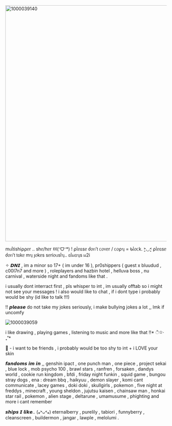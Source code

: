 <img width="736" height="736" alt="1000039140" src="https://github.com/user-attachments/assets/2d4f5b50-18bb-420e-b94d-c1b291ba947e" />

mᥙᥣ𝗍іsһі⍴⍴ᥱr .. sһᥱ/һᥱr  ꉂꉂ(ᵔᗜᵔ*)            ! ⍴ᥣᥱᥲsᥱ ძ᥆ᥒ'𝗍
ᥴ᥆᥎ᥱr / ᥴ᥆⍴ᥡ = ᑲᥣ᥆ᥴk.          ˃͈◡˂͈ ⍴ᥣᥱᥲsᥱ ძ᥆ᥒ'𝗍 𝗍ᥲkᥱ mᥡ ȷ᥆kᥱs sᥱrі᥆ᥙsᥣᥡ..      ᥲᥣᥕᥲᥡs ᥕ2і


✧ 𝘿𝙉𝙄 , im a minor so 17+ ( im under 16 ), pr0shippers ( guest x bluudud , c00l7n7 and more ) , roleplayers and hazbin hotel , helluva boss , nu carnival , waterside night and fandoms like that .


i usually dont interract first , pls whisper to int , im usually offtab so i might not see your messages !
i also would like to chat , if i dont type i probably would be shy (id like to talk !!!)

!! 𝙥𝙡𝙚𝙖𝙨𝙚 do not take my jokes seriously, i make bullying jokes a lot ,, lmk if uncomfy

![1000039059](https://github.com/user-attachments/assets/fdafbeee-e9ef-4759-b24d-558322676666)

i like drawing , playing games , listening to music and more like that !!*   ੈ✩‧₊˚*  


👑 - i want to be friends , i probably would be too shy to int + i LOVE your skin 


𝙛𝙖𝙣𝙙𝙤𝙢𝙨 𝙞𝙢 𝙞𝙣 ,, genshin ipact , one punch man , one piece , project sekai , blue lock , mob psycho 100 , brawl stars , ranfren , forsaken , dandys world , cookie run kingdom , bfdi , friday night funkin , squid game , bungou stray dogs , ena : dream bbq , haikyuu , demon slayer , komi cant communicate , lacey games , doki doki , skullgirls , pokemon , five night at freddys , minecraft , young sheldon , jujutsu kaisen , chainsaw man , honkai star rail , pokemon , alien stage , deltarune , umamusume , phighting and more i cant remember


𝙨𝙝𝙞𝙥𝙨 𝙄 𝙡𝙞𝙠𝙚.. (⁎˃ᴗ˂⁎)
eternalberry , purelily , tabiori , funnyberry , cleanscreen , buildermon , jangar , lawple , melolumi .
<!--
**revvxn/revvxn** is a ✨ _special_ ✨ repository because its `README.md` (this file) appears on your GitHub profile.

Here are some ideas to get you started:

- 🔭 I’m currently working on ...
- 🌱 I’m currently learning ...
- 👯 I’m looking to collaborate on ...
- 🤔 I’m looking for help with ...
- 💬 Ask me about ...
- 📫 How to reach me: ...
- 😄 Pronouns: ...
- ⚡ Fun fact: ...
-->
